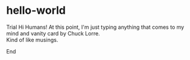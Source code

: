 # hello-world
Trial
Hi Humans! At this point, I'm just typing anything that comes to my mind
and vanity card by Chuck Lorre.  
Kind of like musings. 

End
